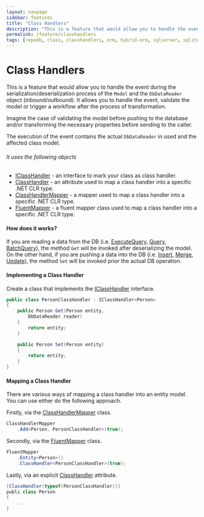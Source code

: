 ```yaml
---
layout: navpage
sidebar: features
title: "Class Handlers"
description: "This is a feature that would allow you to handle the event during the serialization/deserialization process of the Model and the DbDataReader object (inbound/outbound)."
permalink: /feature/classhandlers
tags: [repodb, class, classhandlers, orm, hybrid-orm, sqlserver, sqlite, mysql, postgresql]
---
```


# Class Handlers

This is a feature that would allow you to handle the event during the serialization/deserialization process of the `Model` and the `DbDataReader` object (inbound/outbound). It allows you to handle the event, validate the model or trigger a workflow after the process of transformation.

Imagine the case of validating the model before pushing to the database and/or transforming the necessary properties before sending to the caller.

The execution of the event contains the actual `DbDataReader` in used and the affected class model.

###### It uses the following objects

- [IClassHandler](/interface/iclasshandler) - an interface to mark your class as class handler.
- [ClassHandler](/attribute/classhandler) - an attribute used to map a class handler into a specific .NET CLR type.
- [ClassHandlerMapper](/mapper/classhandlermapper) - a mapper used to map a class handler into a specific .NET CLR type.
- [FluentMapper](/mapper/fluentmapper) - a fluent mapper class used to map a class handler into a specific .NET CLR type.

#### How does it works?

If you are reading a data from the DB (i.e. [ExecuteQuery](/operation/executequery), [Query](/operation/query), [BatchQuery](/operation/batchquery)), the method `Get` will be invoked after deserializing the model. On the other hand, if you are pushing a data into the DB (i.e. [Insert](/operation/insert), [Merge](/operation/merge), [Update](/operation/update)), the method `Set` will be invoked prior the actual DB operation.

#### Implementing a Class Handler

Create a class that implements the [IClassHandler](/interface/iclasshandler) interface.

```csharp
public class PersonClassHandler : IClassHandler<Person>
{
    public Person Get(Person entity,
        DbDataReader reader)
    {
        return entity;
    }

    public Person Set(Person entity)
    {
        return entity;
    }
}
```

#### Mapping a Class Handler

There are various ways of mapping a class handler into an entity model. You can use either do the following approach.

Firstly, via the [ClassHandlerMapper](/mapper/classhandlermapper) class.

```csharp
ClassHandlerMapper
    .Add<Person, PersonClassHandler>(true);
```

Secondly, via the [FluentMapper](/mapper/fluentmapper) class.

```csharp
FluentMapper
    .Entity<Person>()
    .ClassHandler<PersonClassHandler>(true);
```

Lastly, via an explicit [ClassHandler](/attribute/classhandler) attribute.

```csharp
[ClassHandler(typeof(PersonClassHandler))]
publi class Person
{
    ...
}
```

